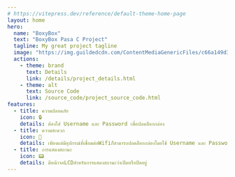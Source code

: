 ```yaml
---
# https://vitepress.dev/reference/default-theme-home-page
layout: home
hero:
  name: "BoxyBox"
  text: "BoxyBox Pasa C Project"
  tagline: My great project tagline
  image: "https://img.guildedcdn.com/ContentMediaGenericFiles/c66a149d3974ccb3260ec222852437e9-Full.webp?w=450&h=450"
  actions:
    - theme: brand
      text: Details
      link: /details/project_details.html
    - theme: alt
      text: Source Code
      link: /source_code/project_source_code.html
features:
  - title: ความปลอดภัย
    icon: 🔒
    details: ต้องใส่ Username และ Password เพื่อปลดล็อกกล่อง
  - title: ความสะดวก
    icon: 📱
    details: เพียงแต่มีอุปกรณ์ที่เชื่อมต่อWifiก็สามารถปลดล็อกกล่องโดยใช้ Username และ Password ได้
  - title: การแสดงสถานะ
    icon: 📟
    details: มีหน้าจอLCDสำหรับการแสดงสถานะว่าเปิดหรือปิดอยู่
---
```

